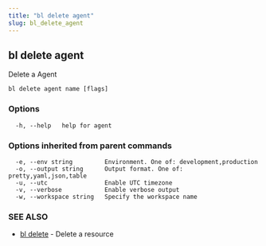```yaml
---
title: "bl delete agent"
slug: bl_delete_agent
---
```

## bl delete agent

Delete a Agent

```
bl delete agent name [flags]
```

### Options

```
  -h, --help   help for agent
```

### Options inherited from parent commands

```
  -e, --env string         Environment. One of: development,production
  -o, --output string      Output format. One of: pretty,yaml,json,table
  -u, --utc                Enable UTC timezone
  -v, --verbose            Enable verbose output
  -w, --workspace string   Specify the workspace name
```

### SEE ALSO

* [bl delete](bl_delete.md)	 - Delete a resource

